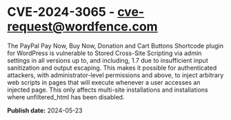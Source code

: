# CVE-2024-3065 - cve-request@wordfence.com

The PayPal Pay Now, Buy Now, Donation and Cart Buttons Shortcode plugin for WordPress is vulnerable to Stored Cross-Site Scripting via admin settings in all versions up to, and including, 1.7 due to insufficient input sanitization and output escaping. This makes it possible for authenticated attackers, with administrator-level permissions and above, to inject arbitrary web scripts in pages that will execute whenever a user accesses an injected page. This only affects multi-site installations and installations where unfiltered_html has been disabled.

**Publish date:** 2024-05-23
